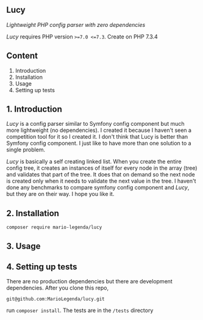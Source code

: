 ## Lucy
*Lightweight PHP config parser with zero dependencies*

*Lucy* requires PHP version `>=7.0 <=7.3`. Create on PHP 7.3.4

## Content

1. Introduction
2. Installation
3. Usage
4. Setting up tests

## 1. Introduction

*Lucy* is a config parser similar to Symfony config component but much more lightweight (no dependencies).
I created it because I haven't seen a competition tool for it so I created it. I don't think that Lucy is better
than Symfony config component. I just like to have more than one solution to a single problem.

*Lucy* is basically a self creating linked list. When you create the entire config tree, it creates an instances of 
itself for every node in the array (tree) and validates that part of the tree. It does that on demand so the next node 
is created only when it needs to validate the next value in the tree. I haven't done any benchmarks to compare symfony config
component and *Lucy*, but they are on their way. I hope you like it.

## 2. Installation

`composer require mario-legenda/lucy`

## 3. Usage

## 4. Setting up tests

There are no production dependencies but there are development dependencies. After you clone this repo,

`git@github.com:MarioLegenda/lucy.git`

run `composer install`. The tests are in the `/tests` directory





